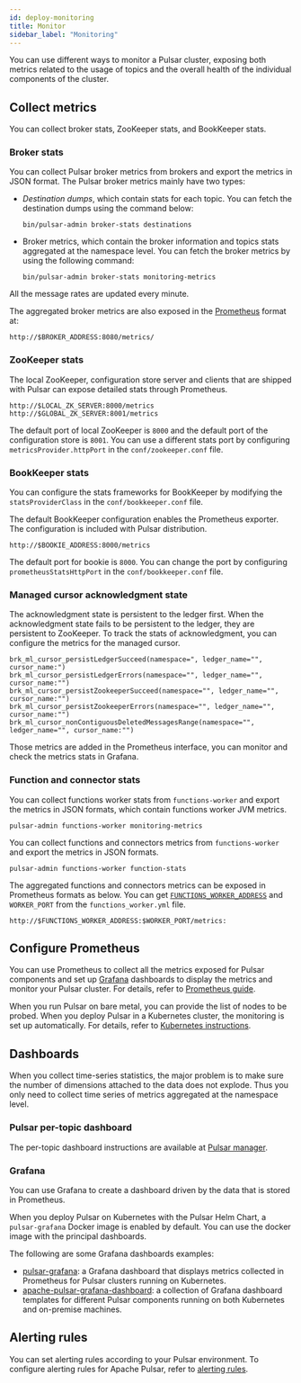 ```yaml
---
id: deploy-monitoring
title: Monitor
sidebar_label: "Monitoring"
---
```


You can use different ways to monitor a Pulsar cluster, exposing both metrics related to the usage of topics and the overall health of the individual components of the cluster.

## Collect metrics

You can collect broker stats, ZooKeeper stats, and BookKeeper stats.

### Broker stats

You can collect Pulsar broker metrics from brokers and export the metrics in JSON format. The Pulsar broker metrics mainly have two types:

* *Destination dumps*, which contain stats for each topic. You can fetch the destination dumps using the command below:

  ```shell
  bin/pulsar-admin broker-stats destinations
  ```

* Broker metrics, which contain the broker information and topics stats aggregated at the namespace level. You can fetch the broker metrics by using the following command:

  ```shell
  bin/pulsar-admin broker-stats monitoring-metrics
  ```

All the message rates are updated every minute.

The aggregated broker metrics are also exposed in the [Prometheus](https://prometheus.io) format at:

```shell
http://$BROKER_ADDRESS:8080/metrics/
```

### ZooKeeper stats

The local ZooKeeper, configuration store server and clients that are shipped with Pulsar can expose detailed stats through Prometheus.

```shell
http://$LOCAL_ZK_SERVER:8000/metrics
http://$GLOBAL_ZK_SERVER:8001/metrics
```

The default port of local ZooKeeper is `8000` and the default port of the configuration store is `8001`. You can use a different stats port by configuring `metricsProvider.httpPort` in the `conf/zookeeper.conf` file.

### BookKeeper stats

You can configure the stats frameworks for BookKeeper by modifying the `statsProviderClass` in the `conf/bookkeeper.conf` file.

The default BookKeeper configuration enables the Prometheus exporter. The configuration is included with Pulsar distribution.

```shell
http://$BOOKIE_ADDRESS:8000/metrics
```

The default port for bookie is `8000`. You can change the port by configuring `prometheusStatsHttpPort` in the `conf/bookkeeper.conf` file.

### Managed cursor acknowledgment state
The acknowledgment state is persistent to the ledger first. When the acknowledgment state fails to be persistent to the ledger, they are persistent to ZooKeeper. To track the stats of acknowledgment, you can configure the metrics for the managed cursor.

```
brk_ml_cursor_persistLedgerSucceed(namespace=", ledger_name="", cursor_name:")
brk_ml_cursor_persistLedgerErrors(namespace="", ledger_name="", cursor_name:"")
brk_ml_cursor_persistZookeeperSucceed(namespace="", ledger_name="", cursor_name:"")
brk_ml_cursor_persistZookeeperErrors(namespace="", ledger_name="", cursor_name:"")
brk_ml_cursor_nonContiguousDeletedMessagesRange(namespace="", ledger_name="", cursor_name:"")
```

Those metrics are added in the Prometheus interface, you can monitor and check the metrics stats in Grafana.

### Function and connector stats

You can collect functions worker stats from `functions-worker` and export the metrics in JSON formats, which contain functions worker JVM metrics.

```shell
pulsar-admin functions-worker monitoring-metrics
```

You can collect functions and connectors metrics from `functions-worker` and export the metrics in JSON formats.

```shell
pulsar-admin functions-worker function-stats
```

The aggregated functions and connectors metrics can be exposed in Prometheus formats as below. You can get [`FUNCTIONS_WORKER_ADDRESS`](/functions-worker.md) and `WORKER_PORT` from the `functions_worker.yml` file.

```shell
http://$FUNCTIONS_WORKER_ADDRESS:$WORKER_PORT/metrics:
```

## Configure Prometheus

You can use Prometheus to collect all the metrics exposed for Pulsar components and set up [Grafana](https://grafana.com/) dashboards to display the metrics and monitor your Pulsar cluster. For details, refer to [Prometheus guide](https://prometheus.io/docs/introduction/getting_started/).

When you run Pulsar on bare metal, you can provide the list of nodes to be probed. When you deploy Pulsar in a Kubernetes cluster, the monitoring is set up automatically. For details, refer to [Kubernetes instructions](helm-deploy.md).

## Dashboards

When you collect time-series statistics, the major problem is to make sure the number of dimensions attached to the data does not explode. Thus you only need to collect time series of metrics aggregated at the namespace level.

### Pulsar per-topic dashboard

The per-topic dashboard instructions are available at [Pulsar manager](administration-pulsar-manager.md).

### Grafana

You can use Grafana to create a dashboard driven by the data that is stored in Prometheus.

When you deploy Pulsar on Kubernetes with the Pulsar Helm Chart, a `pulsar-grafana` Docker image is enabled by default. You can use the docker image with the principal dashboards.

The following are some Grafana dashboards examples:

- [pulsar-grafana](deploy-monitoring.md#grafana): a Grafana dashboard that displays metrics collected in Prometheus for Pulsar clusters running on Kubernetes.
- [apache-pulsar-grafana-dashboard](https://github.com/streamnative/apache-pulsar-grafana-dashboard): a collection of Grafana dashboard templates for different Pulsar components running on both Kubernetes and on-premise machines.

## Alerting rules
You can set alerting rules according to your Pulsar environment. To configure alerting rules for Apache Pulsar, refer to [alerting rules](https://prometheus.io/docs/prometheus/latest/configuration/alerting_rules/).